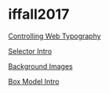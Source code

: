 # iffall2017

[Controlling Web Typography](http://iffall2017.github.io/iffall2017/resources/typography)

[Selector Intro](http://iffall2017.github.io/iffall2017/resources/selector-intro)

[Background Images](http://iffall2017.github.io/iffall2017/resources/background-image)

[Box Model Intro](https://codepen.io/castavridis/pen/eGvWey?editors=1100)
